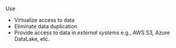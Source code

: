 
Use
- Virtualize access to data
- Eliminate data duplication
- Provide access to data in _external systems_ e.g., AWS S3, Azure DataLake, etc.
